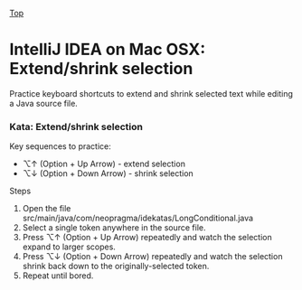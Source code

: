 [Top](README.md)

# IntelliJ IDEA on Mac OSX: Extend/shrink selection

Practice keyboard shortcuts to extend and shrink selected text while editing a Java source file.

### Kata: Extend/shrink selection

Key sequences to practice:

- ⌥↑ (Option + Up Arrow) - extend selection
- ⌥↓ (Option + Down Arrow) - shrink selection


Steps

1. Open the file src/main/java/com/neopragma/idekatas/LongConditional.java
1. Select a single token anywhere in the source file.
1. Press ⌥↑ (Option + Up Arrow) repeatedly and watch the selection expand to larger scopes.
1. Press ⌥↓ (Option + Down Arrow) repeatedly and watch the selection shrink back down to the originally-selected token.
1. Repeat until bored.




